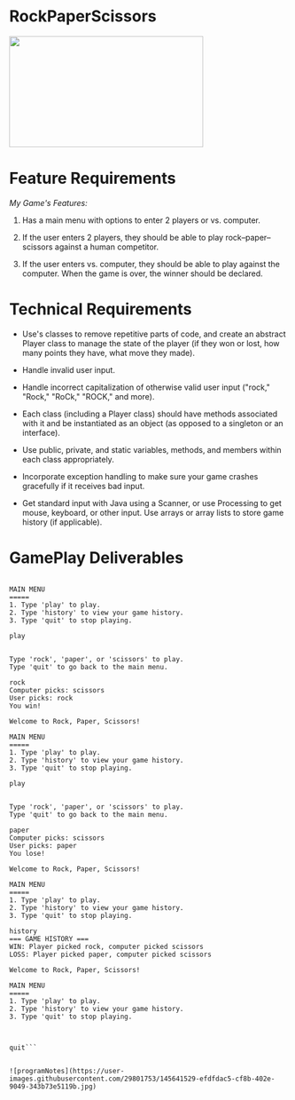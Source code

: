 # RockPaperScissors

<img height="200" src="C:\Users\GWC-CHC-14\Desktop\rocpap.png" width="350"/>







# **Feature Requirements**

_My Game's Features:_

1. Has a main menu with options to enter 2 players or vs. computer.


2. If the user enters 2 players, they should be able to play rock–paper–scissors against a human competitor.


3. If the user enters vs. computer, they should be able to play against the computer.
When the game is over, the winner should be declared.

# Technical Requirements

* Use's classes to remove repetitive parts of code, and create an abstract Player class to manage the state of the player (if they won or lost, how many points they have, what move they made).


* Handle invalid user input.


* Handle incorrect capitalization of otherwise valid user input ("rock," "Rock," "RoCk," "ROCK," and more).


* Each class (including a Player class) should have methods associated with it and be instantiated as an object (as opposed to a singleton or an interface).


* Use public, private, and static variables, methods, and members within each class appropriately.


* Incorporate exception handling to make sure your game crashes gracefully if it receives bad input.


* Get standard input with Java using a Scanner, or use Processing to get mouse, keyboard, or other input.
Use arrays or array lists to store game history (if applicable).

# GamePlay Deliverables
```Welcome to Rock, Paper, Scissors!

MAIN MENU
=====
1. Type 'play' to play.
2. Type 'history' to view your game history.
3. Type 'quit' to stop playing.

play


Type 'rock', 'paper', or 'scissors' to play.
Type 'quit' to go back to the main menu.

rock
Computer picks: scissors
User picks: rock
You win!

Welcome to Rock, Paper, Scissors!

MAIN MENU
=====
1. Type 'play' to play.
2. Type 'history' to view your game history.
3. Type 'quit' to stop playing.

play


Type 'rock', 'paper', or 'scissors' to play.
Type 'quit' to go back to the main menu.

paper
Computer picks: scissors
User picks: paper
You lose!

Welcome to Rock, Paper, Scissors!

MAIN MENU
=====
1. Type 'play' to play.
2. Type 'history' to view your game history.
3. Type 'quit' to stop playing.

history
=== GAME HISTORY ===
WIN: Player picked rock, computer picked scissors
LOSS: Player picked paper, computer picked scissors

Welcome to Rock, Paper, Scissors!

MAIN MENU
=====
1. Type 'play' to play.
2. Type 'history' to view your game history.
3. Type 'quit' to stop playing.



quit```


![programNotes](https://user-images.githubusercontent.com/29801753/145641529-efdfdac5-cf8b-402e-9049-343b73e5119b.jpg)





































